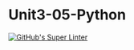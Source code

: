 # Unit3-05-Python
[![GitHub's Super Linter](https://github.com/ICS3UPROGRAMMINGALEXDM/Unit3-05-Python/workflows/GitHub's%20Super%20Linter/badge.svg)](https://github.com/ICS3UPROGRAMMINGALEXDM/Unit3-05-Python/actions)
